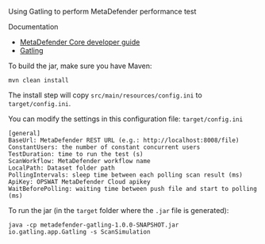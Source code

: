 Using Gatling to perform MetaDefender performance test

Documentation

* [MetaDefender Core developer guide](https://onlinehelp.opswat.com/corev4/9._%28NEW%29_MetaDefender_Core_Developer_Guide.html)
* [Gatling](https://gatling.io/)

To build the jar, make sure you have Maven:

	mvn clean install

The install step will copy `src/main/resources/config.ini` to `target/config.ini`.

You can modify the settings in this configuration file: `target/config.ini`

```
[general]
BaseUrl: MetaDefender REST URL (e.g.: http://localhost:8008/file)
ConstantUsers: the number of constant concurrent users
TestDuration: time to run the test (s)
ScanWorkflow: MetaDefender workflow name
LocalPath: Dataset folder path
PollingIntervals: sleep time between each polling scan result (ms)
ApiKey: OPSWAT MetaDefender Cloud apikey
WaitBeforePolling: waiting time between push file and start to polling (ms)
```

To run the jar (in the `target` folder where the `.jar` file is generated):

	java -cp metadefender-gatling-1.0.0-SNAPSHOT.jar io.gatling.app.Gatling -s ScanSimulation
